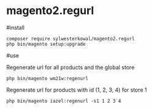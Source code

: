 # magento2.regurl

#install
````
composer require sylwesterkowal/magento2.regurl
php bin/magento setup:upgrade
````

#use

Regenerate url for all products and the global store
````
php bin/magento wm21w:regenurl
````
Regenerate url for products with id (1, 2, 3, 4) for store 1
````
php bin/magento iazel:regenurl -s1 1 2 3 4
````